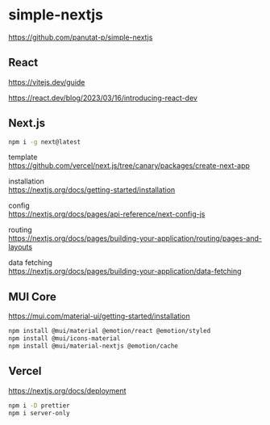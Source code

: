 # simple-nextjs

https://github.com/panutat-p/simple-nextjs

## React

https://vitejs.dev/guide

https://react.dev/blog/2023/03/16/introducing-react-dev

## Next.js

```sh
npm i -g next@latest
```

template\
https://github.com/vercel/next.js/tree/canary/packages/create-next-app

installation\
https://nextjs.org/docs/getting-started/installation

config\
https://nextjs.org/docs/pages/api-reference/next-config-js

routing\
https://nextjs.org/docs/pages/building-your-application/routing/pages-and-layouts

data fetching\
https://nextjs.org/docs/pages/building-your-application/data-fetching

## MUI Core

https://mui.com/material-ui/getting-started/installation

```sh
npm install @mui/material @emotion/react @emotion/styled
npm install @mui/icons-material
npm install @mui/material-nextjs @emotion/cache
```

## Vercel

https://nextjs.org/docs/deployment

```sh
npm i -D prettier
npm i server-only
```
